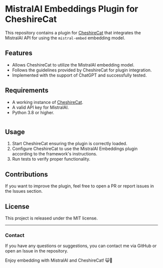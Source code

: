 # MistralAI Embeddings Plugin for CheshireCat

This repository contains a plugin for [CheshireCat](https://github.com/cheshire-cat-ai/core) that integrates the MistralAI API for using the `mistral-embed` embedding model.

## Features

- Allows CheshireCat to utilize the MistralAI embedding model.
- Follows the guidelines provided by CheshireCat for plugin integration.
- Implemented with the support of ChatGPT and successfully tested.

## Requirements

- A working instance of [CheshireCat](https://github.com/cheshire-cat-ai/core).
- A valid API key for MistralAI.
- Python 3.8 or higher.
     ```

## Usage

1. Start CheshireCat ensuring the plugin is correctly loaded.
2. Configure CheshireCat to use the MistralAI Embeddings plugin according to the framework's instructions.
3. Run tests to verify proper functionality.

## Contributions

If you want to improve the plugin, feel free to open a PR or report issues in the Issues section.

## License

This project is released under the MIT license.

---

### Contact

If you have any questions or suggestions, you can contact me via GitHub or open an Issue in the repository.

Enjoy embedding with MistralAI and CheshireCat! 😺🚀

